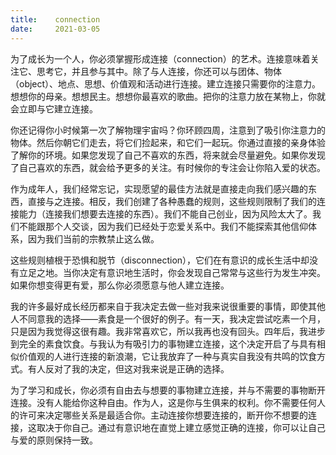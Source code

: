 ```yaml
---
title:    connection
date:     2021-03-05
---
```


为了成长为一个人，你必须掌握形成连接（connection）的艺术。连接意味着关注它、思考它，并且参与其中。除了与人连接，你还可以与团体、物体（object）、地点、思想、价值观和活动进行连接。建立连接只需要你的注意力。想想你的母亲。想想民主。想想你最喜欢的歌曲。把你的注意力放在某物上，你就会立即与它建立连接。

你还记得你小时候第一次了解物理宇宙吗？你环顾四周，注意到了吸引你注意力的物体。然后你朝它们走去，将它们捡起来，和它们一起玩。你通过直接的亲身体验了解你的环境。如果您发现了自己不喜欢的东西，将来就会尽量避免。如果你发现了自己喜欢的东西，就会给予更多的关注。有时候你的专注会让你陷入爱的状态。

作为成年人，我们经常忘记，实现愿望的最佳方法就是直接走向我们感兴趣的东西，直接与之连接。相反，我们创建了各种愚蠢的规则，这些规则限制了我们的连接能力（连接我们想要去连接的东西）。我们不能自己创业，因为风险太大了。我们不能跟那个人交谈，因为我们已经处于恋爱关系中。我们不能探索其他信仰体系，因为我们当前的宗教禁止这么做。

这些规则植根于恐惧和脱节（disconnection），它们在有意识的成长生活中却没有立足之地。当你决定有意识地生活时，你会发现自己常常与这些行为发生冲突。如果你想变得更有爱，那么你必须愿意与他人建立连接。

我的许多最好成长经历都来自于我决定去做一些对我来说很重要的事情，即使其他人不同意我的选择——素食是一个很好的例子。有一天，我决定尝试吃素一个月，只是因为我觉得这很有趣。我非常喜欢它，所以我再也没有回头。四年后，我进步到完全的素食饮食。与我认为有吸引力的事物建立连接，这个决定开启了与具有相似价值观的人进行连接的新浪潮，它让我放弃了一种与真实自我没有共鸣的饮食方式。有人反对了我的决定，但这对我来说是正确的选择。

为了学习和成长，你必须有自由去与想要的事物建立连接，并与不需要的事物断开连接。没有人能给你这种自由。作为人，这是你与生俱来的权利。你不需要任何人的许可来决定哪些关系是最适合你。主动连接你想要连接的，断开你不想要的连接，这取决于你自己。通过有意识地在直觉上建立感觉正确的连接，你可以让自己与爱的原则保持一致。

